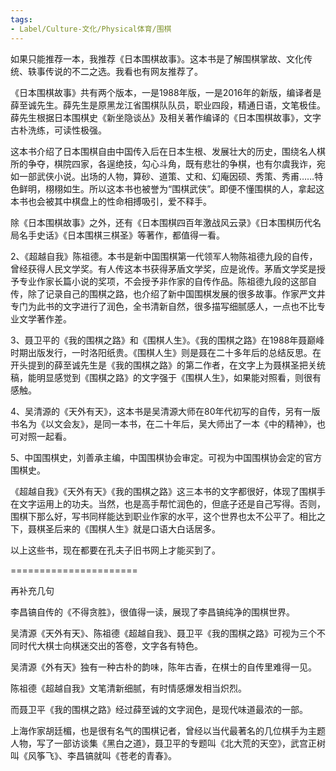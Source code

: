 ```yaml
---
tags:
- Label/Culture-文化/Physical体育/围棋
---
```


如果只能推荐一本，我推荐《日本围棋故事》。这本书是了解围棋掌故、文化传统、轶事传说的不二之选。我看也有网友推荐了。

《日本围棋故事》共有两个版本，一是1988年版，一是2016年的新版，编译者是薛至诚先生。薛先生是原黑龙江省围棋队队员，职业四段，精通日语，文笔极佳。薛先生根据日本围棋史《新坐隐谈丛》及相关著作编译的《日本围棋故事》，文字古朴洗练，可读性极强。

这本书介绍了日本围棋自由中国传入后在日本生根、发展壮大的历史，围绕名人棋所的争夺，棋院四家，各逞绝技，勾心斗角，既有悲壮的争棋，也有尔虞我诈，宛如一部武侠小说。出场的人物，算砂、道策、丈和、幻庵因硕、秀策、秀甫……特色鲜明，栩栩如生。所以这本书也被誉为“围棋武侠”。即便不懂围棋的人，拿起这本书也会被其中棋盘上的性命相搏吸引，爱不释手。

除《日本围棋故事》之外，还有《日本围棋四百年激战风云录》《日本围棋历代名局名手史话》《日本围棋三棋圣》等著作，都值得一看。

2、《超越自我》陈祖德。本书是新中国围棋第一代领军人物陈祖德九段的自传，曾经获得人民文学奖。有人传这本书获得茅盾文学奖，应是讹传。茅盾文学奖是授予专业作家长篇小说的奖项，不会授予非作家的自传作品。陈祖德九段的这部自传，除了记录自己的围棋之路，也介绍了新中国围棋发展的很多故事。作家严文井专门为此书的文字进行了润色，全书清新自然，很多描写细腻感人，一点也不比专业文学著作差。

3、聂卫平的《我的围棋之路》和《围棋人生》。《我的围棋之路》在1988年聂巅峰时期出版发行，一时洛阳纸贵。《围棋人生》则是聂在二十多年后的总结反思。在开头提到的薛至诚先生是《我的围棋之路》的第二作者，在文字上为聂棋圣把关统稿，能明显感觉到《围棋之路》的文字强于《围棋人生》，如果能对照看，则很有感触。

4、吴清源的《天外有天》，这本书是吴清源大师在80年代初写的自传，另有一版书名为《以文会友》，是同一本书，在二十年后，吴大师出了一本《中的精神》，也可对照一起看。

5、中国围棋史，刘善承主编，中国围棋协会审定。可视为中国围棋协会定的官方围棋史。

《超越自我》《天外有天》《我的围棋之路》这三本书的文字都很好，体现了围棋手在文字运用上的功夫。当然，也是高手帮忙润色的，但底子还是自己写得。否则，围棋下那么好，写书同样能达到职业作家的水平，这个世界也太不公平了。相比之下，聂棋圣后来的《围棋人生》就是口语大白话居多。

以上这些书，现在都要在孔夫子旧书网上才能买到了。

======================

再补充几句

李昌镐自传的《不得贪胜》，很值得一读，展现了李昌镐纯净的围棋世界。

吴清源《天外有天》、陈祖德《超越自我》、聂卫平《我的围棋之路》可视为三个不同时代大棋士向棋迷交出的答卷，文字各有特色。

吴清源《外有天》独有一种古朴的韵味，陈年古香，在棋士的自传里难得一见。

陈祖德《超越自我》文笔清新细腻，有时情感爆发相当炽烈。

而聂卫平《我的围棋之路》经过薛至诚的文字润色，是现代味道最浓的一部。

上海作家胡廷楣，也是很有名气的围棋记者，曾经以当代最著名的几位棋手为主题人物，写了一部访谈集《黑白之道》，聂卫平的专题叫《北大荒的天空》，武宫正树叫《风筝飞》、李昌镐就叫《苍老的青春》。